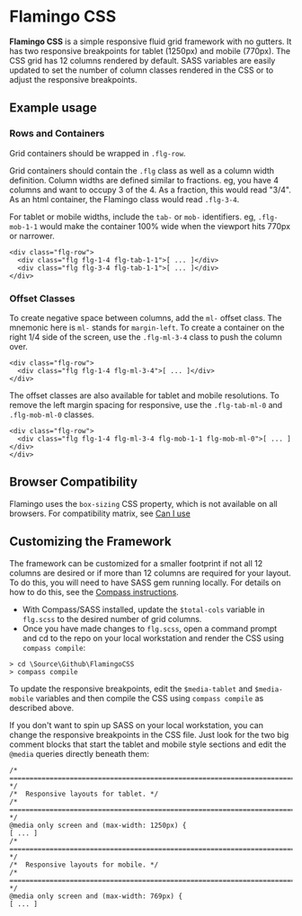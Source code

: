 # Flamingo CSS

**Flamingo CSS** is a simple responsive fluid grid framework with no gutters. It has two responsive breakpoints for tablet (1250px) and mobile (770px). The CSS grid has 12 columns rendered by default. SASS variables are easily updated to set the number of column classes rendered in the CSS or to adjust the responsive breakpoints.

## Example usage

### Rows and Containers

Grid containers should be wrapped in `.flg-row`. 

Grid containers should contain the `.flg` class as well as a column width definition. Column widths are defined similar to fractions. eg, you have 4 columns and want to occupy 3 of the 4. As a fraction, this would read "3/4". As an html container, the Flamingo class would read `.flg-3-4`.

For tablet or mobile widths, include the `tab-` or `mob-` identifiers. eg, `.flg-mob-1-1` would make the container 100% wide when the viewport hits 770px or narrower.

```
<div class="flg-row">
  <div class="flg flg-1-4 flg-tab-1-1">[ ... ]</div>
  <div class="flg flg-3-4 flg-tab-1-1">[ ... ]</div>
</div>
```

### Offset Classes

To create negative space between columns, add the `ml-` offset class. The mnemonic here is `ml-` stands for `margin-left`. To create a container on the right 1/4 side of the screen, use the `.flg-ml-3-4` class to push the column over. 

```
<div class="flg-row">
  <div class="flg flg-1-4 flg-ml-3-4">[ ... ]</div>
</div>
```

The offset classes are also available for tablet and mobile resolutions. To remove the left margin spacing for responsive, use the `.flg-tab-ml-0` and `.flg-mob-ml-0` classes.

```
<div class="flg-row">
  <div class="flg flg-1-4 flg-ml-3-4 flg-mob-1-1 flg-mob-ml-0">[ ... ]</div>
</div>
```

## Browser Compatibility

Flamingo uses the `box-sizing` CSS property, which is not available on all browsers. For compatibility matrix, see
[Can I use](http://caniuse.com/#feat=css3-boxsizing)

## Customizing the Framework

The framework can be customized for a smaller footprint if not all 12 columns are desired or if more than 12 columns are required for your layout. To do this, you will need to have SASS gem running locally. For details on how to do this, see the [Compass instructions](http://compass-style.org/install/). 

* With Compass/SASS installed, update the `$total-cols` variable in `flg.scss` to the desired number of grid columns. 
* Once you have made changes to `flg.scss`, open a command prompt and cd to the repo on your local workstation and render the CSS using `compass compile`:
```
> cd \Source\Github\FlamingoCSS
> compass compile
```

To update the responsive breakpoints, edit the `$media-tablet` and `$media-mobile` variables and then compile the CSS using `compass compile` as described above.

If you don't want to spin up SASS on your local workstation, you can change the responsive breakpoints in the CSS file. Just look for the two big comment blocks that start the tablet and mobile style sections and edit the `@media` queries directly beneath them: 
```
/*	================================================================================ */
/*	Responsive layouts for tablet. */
/*	================================================================================ */
@media only screen and (max-width: 1250px) {
[ ... ]
/*	================================================================================ */
/*	Responsive layouts for mobile. */
/*	================================================================================ */
@media only screen and (max-width: 769px) { 
[ ... ]
```
